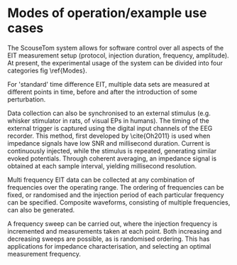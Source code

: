 # Modes of operation/example use cases
The ScouseTom system allows for software control over all aspects of the EIT measurement setup (protocol, injection duration, frequency, amplitude). At present, the experimental usage of the system can be divided into four categories fig \ref{Modes}.

For 'standard' time difference EIT, multiple data sets are measured at different points in time, before and after the introduction of some perturbation.

Data collection can also be synchronised to an external stimulus (e.g. whisker stimulator in rats, of visual EPs in humans). The timing of the external trigger is captured using the digital input channels of the EEG recorder. This method, first developed by \cite{Oh2011} is used when impedance signals have low SNR and millisecond duration. Current is continuously injected, while the stimulus is repeated, generating similar evoked potentials. Through coherent averaging, an impedance signal is obtained at each sample interval, yielding millisecond resolution. 

Multi frequency EIT data can be collected at any combination of frequencies over the operating range. The ordering of frequencies can be fixed, or randomised and the injection period of each particular frequency can be specified. Composite waveforms, consisting of multiple frequencies, can also be generated.

A frequency sweep can be carried out, where the injection frequency is incremented and measurements taken at each point. Both increasing and decreasing sweeps are possible, as is randomised ordering. This has applications for impedance characterisation, and selecting an optimal measurement frequency.